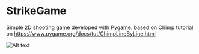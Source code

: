 # StrikeGame
Simple 2D shooting game developed with [Pygame](https://www.pygame.org/news). based on Chimp tutorial on https://www.pygame.org/docs/tut/ChimpLineByLine.html

![Alt text](https://github.com/JoaoPLopes/StrikeGame/blob/master/data/gamedisplay.png)
